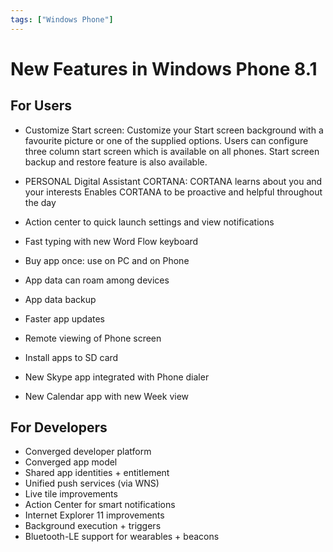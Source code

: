 ```yaml
---
tags: ["Windows Phone"]
---
```


# New Features in Windows Phone 8.1
<!--markdownlint-disable MD013 MD029 MD036 MD024 MD033 MD040 MD042 MD001 MD051 MD025 MD052-->
## **For Users**

- Customize Start screen: Customize your Start screen background with a favourite picture or one of the supplied options. Users can configure three column start screen which is available on all phones. Start screen backup and restore feature is also available.

- PERSONAL Digital Assistant CORTANA: CORTANA learns about you and your interests Enables CORTANA to be proactive and helpful throughout the day
- Action center to quick launch settings and view notifications
- Fast typing with new Word Flow keyboard
- Buy app once: use on PC and on Phone
- App data can roam among devices
- App data backup
- Faster app updates
- Remote viewing of Phone screen
- Install apps to SD card
- New Skype app integrated with Phone dialer
- New Calendar app with new Week view

## For Developers

- Converged developer platform
- Converged app model
- Shared app identities + entitlement
- Unified push services (via WNS)
- Live tile improvements
- Action Center for smart notifications
- Internet Explorer 11 improvements
- Background execution + triggers
- Bluetooth-LE support for wearables + beacons
